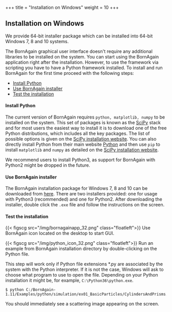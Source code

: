 +++
title = "Installation on Windows"
weight = 10
+++

## Installation on Windows

We provide 64-bit installer package which can be installed into 64-bit Windows 7, 8 and 10 systems.

The BornAgain graphical user interface doesn't require any additional libraries to be installed on the system. You can start using the BornAgain application right after the installation. However, to use the framework via scripting you have to have a Python framework installed. To install and run BornAgain for the first time proceed with the following steps:

* [Install Python](#install-python")
* [Use BornAgain installer](#use-bornagain-installer)
* [Test the installation](#test-the-installation)

####  Install Python

The current version of BornAgain requires `python, matplotlib, numpy` to be installed on the system. This set of packages is known as the [SciPy](http://www.scipy.org/) stack and for most users the easiest way to install it is to download one of the free Python distributions, which includes all the key packages. The list of possible options is given on the [SciPy installation website](http://www.scipy.org/install.html). You can also directly install Python from their main website [Python](https://www.python.org/downloads/) and then use `pip` to install `matplotlib` and `numpy` as detailed on the [SciPy installation website](http://www.scipy.org/install.html).

We recommend users to install Python3, as support for BornAgain with Python2 might be dropped in the future.

#### Use BornAgain installer

The BornAgain installation package for Windows 7, 8 and 10 can be downloaded from [here](http://apps.jcns.fz-juelich.de/src/BornAgain). There are two installers provided: one for usage with Python3 (recommended) and one for Python2. After downloading the installer, double click the `.exe` file and follow the instructions on the screen.

#### Test the installation

{{< figscg src="/img/bornagainapp_32.png" class="floatleft">}} Use BornAgain icon located on the desktop to start GUI.

<p style="clear: both;">

{{< figscg src="/img/python_icon_32.png" class="floatleft">}}
Run an example from BornAgain installation directory by double-clicking on the Python file.
<p style="clear: both;">

This step will work only if Python file extensions *.py are associated by the system with the Python interpreter. If it is not the case, Windows will ask to choose what program to use to open the file. Depending on your Python installation it might be, for example, `C:\Python36\python.exe`.

```
$ python C:/BornAgain-1.11/Examples/python/simulation/ex01_BasicParticles/CylindersAndPrisms.py
```

You should immediately see a scattering image appearing on the screen.